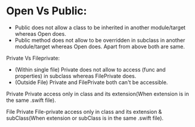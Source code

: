 # Open Vs Public:

* Public does not allow a class to be inherited in another module/target whereas Open does.
* Public method does not allow to be overridden in subclass in another module/target whereas Open does.
Apart from above both are same.

Private Vs Fileprivate:
* (Within single file) Private does not allow to access (func and properties) in subclass whereas FilePrivate does.
* (Outside File) Private and FilePrivate both can't be accessible.

Private
Private access only in class and its extension(When extension is in the same .swift file).

File Private
File-private access only in class and its extension & subClass(When extension or subClass is in the same .swift file).
